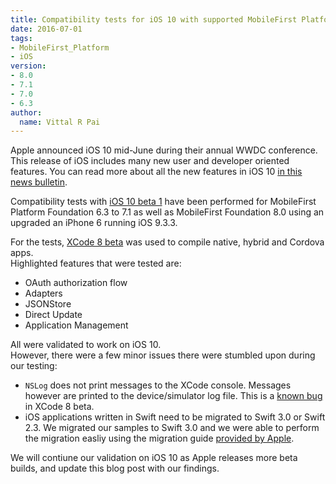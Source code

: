 ```yaml
---
title: Compatibility tests for iOS 10 with supported MobileFirst Platform Foundation releases
date: 2016-07-01
tags:
- MobileFirst_Platform
- iOS
version:
- 8.0
- 7.1
- 7.0
- 6.3
author:
  name: Vittal R Pai
---
```

Apple announced iOS 10 mid-June during their annual WWDC conference. This release of iOS includes many new user and developer oriented features. You can read more about all the new features in iOS 10 [in this news bulletin](http://www.apple.com/newsroom/2016/06/apple-previews-ios-10-biggest-ios-release-ever.html).

Compatibility tests with [iOS 10 beta 1](https://developer.apple.com/download) have been performed for MobileFirst Platform Foundation 6.3 to 7.1 as well as MobileFirst Foundation 8.0 using an upgraded an iPhone 6 running iOS 9.3.3.

For the tests, [XCode 8 beta](https://developer.apple.com/download) was used to compile native, hybrid and Cordova apps.  
Highlighted features that were tested are: 

* OAuth authorization flow
* Adapters
* JSONStore
* Direct Update
* Application Management

All were validated to work on iOS 10.  
However, there were a few minor issues there were stumbled upon during our testing:

* `NSLog` does not print messages to the XCode console. Messages however are printed to the device/simulator log file. This is a [known bug](http://adcdownload.apple.com/WWDC_2016/Xcode_8_beta/Release_Notes_for_Xcode_8_beta.pdf) in XCode 8 beta.
* iOS applications written in Swift need to be migrated to Swift 3.0 or Swift 2.3. We migrated our samples to Swift 3.0 and we were able to perform the migration easliy using the migration guide [provided by Apple](https://swift.org/migration-guide).

We will contiune our validation on iOS 10 as Apple releases more beta builds, and update this blog post with our findings.